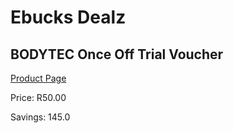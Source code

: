 
# Ebucks Dealz
## BODYTEC Once Off Trial Voucher
[Product Page](https://www.ebucks.com/web/shop/productSelected.do?prodId=1139555033&catId=227677169)

Price: R50.00

Savings: 145.0


	
